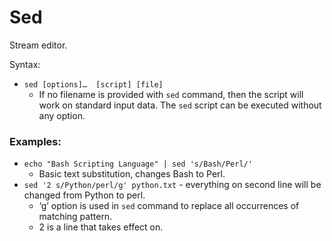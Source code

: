 # Sed 
Stream editor.

Syntax:
* `sed [options]…  [script] [file]`
	* If no filename is provided with `sed` command, then the script will work on standard input data. The `sed` script can be executed without any option.

### Examples:

* `echo "Bash Scripting Language" | sed 's/Bash/Perl/'` 
	* Basic text substitution, changes Bash to Perl.
* `sed '2 s/Python/perl/g' python.txt` - everything on second line will be changed from Python to perl.
	* ‘g’ option is used in `sed` command to replace all occurrences of matching pattern. 
	* 2 is a line that takes effect on.
